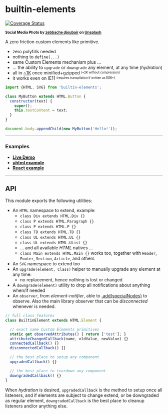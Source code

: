# builtin-elements

[![Coverage Status](https://coveralls.io/repos/github/WebReflection/builtin-elements/badge.svg?branch=main)](https://coveralls.io/github/WebReflection/builtin-elements?branch=main)

<sup>**Social Media Photo by [zebbache djoubair](https://unsplash.com/@djoubair) on [Unsplash](https://unsplash.com/)**</sup>

A zero friction custom elements like primitive.

  * zero polyfills needed
  * nothing to `define(...)`
  * same Custom Elements mechanism plus ...
  * ... the ability to `upgrade` or `downgrade` any element, at any time (*hydration*)
  * all in [~1K](./es.js) once minified+gzipped <sup><sub>(~2K without compression)</sub></sup>
  * it works even on IE11 <sup><sub>(requires transpilation if written as ES6+)</sub></sup>

```js
import {HTML, SVG} from 'builtin-elements';

class MyButton extends HTML.Button {
  constructor(text) {
    super();
    this.textContent = text;
  }
}

document.body.appendChild(new MyButton('Hello!'));
```

- - -

### Examples

  * **[Live Demo](https://webreflection.github.io/builtin-elements/test/)**
  * **[µhtml example](https://codepen.io/WebReflection/pen/rNjJrXv?editors=0010)**
  * **[React example](https://codepen.io/WebReflection/pen/xxgYeyv?editors=0010)**

- - -

## API

This module exports the following utilities:

  * An `HTML` namespace to extend, example:
    * `class Div extends HTML.Div {}`
    * `class P extends HTML.Paragraph {}`
    * `class P extends HTML.P {}`
    * `class TD extends HTML.TD {}`
    * `class UL extends HTML.UL {}`
    * `class UL extends HTML.UList {}`
    * ... and all available *HTML* natives ...
    * `class Main extends HTML.Main {}` works too, together with `Header`, `Footer`, `Section`, `Article`, and others
  * An `SVG` namespace to extend too
  * An `upgrade(element, Class)` helper to manually upgrade any element at any time:
    * no replacement, hence nothing is lost or changed
  * A `downgrade(element)` utility to drop all notifications about anything when/if needed
  * An `observer`, from *element-notifier*, able to [.add(specialNodes)](https://github.com/WebReflection/element-notifier#about-shadowdom) to observe. Also the main library observer that can be *disconnected* whenever is needed.

```js
// full class features
class BuiltinElement extends HTML.Element {

  // exact same Custom Elements primitives
  static get observedAttributes() { return ['test']; }
  attributeChangedCallback(name, oldValue, newValue) {}
  connectedCallback() {}
  disconnectedCallback() {}

  // the best place to setup any component
  upgradedCallback() {}

  // the best place to teardown any component
  downgradedCallback() {}
}
```

When *hydration* is desired, `upgradedCallback` is the method to setup once all listeners, and if elements are subject to change extend, or be downgraded as regular element, `downgradedCallback` is the best place to cleanup listeners and/or anything else.
